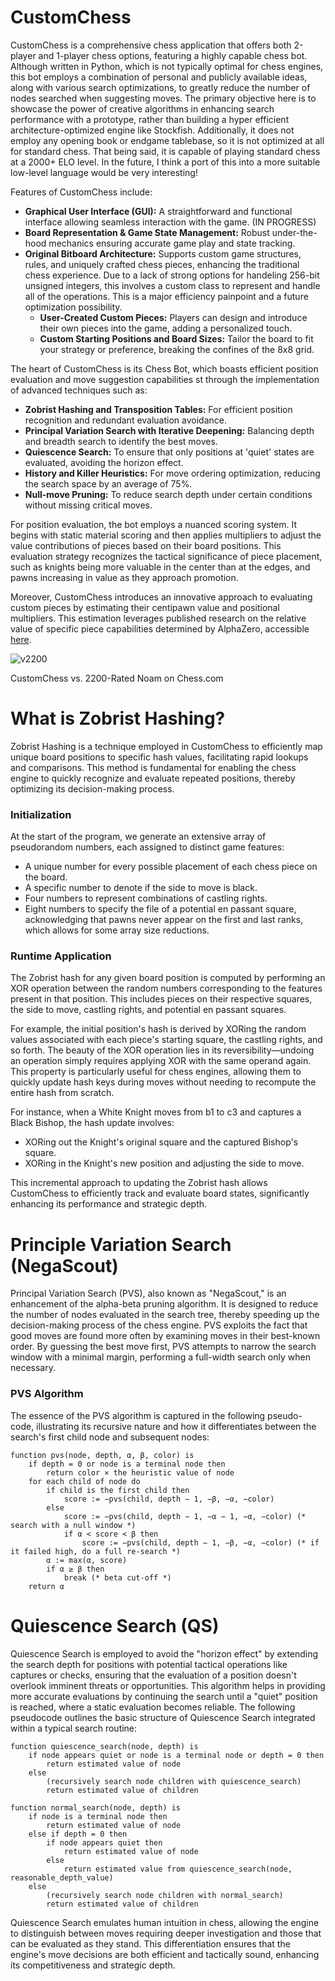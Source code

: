 # CustomChess

CustomChess is a comprehensive chess application that offers both 2-player and 1-player chess options, featuring a highly capable chess bot. Although written in Python, which is not typically optimal for chess engines, this bot employs a combination of personal and publicly available ideas, along with various search optimizations, to greatly reduce the number of nodes searched when suggesting moves. The primary objective here is to showcase the power of creative algorithms in enhancing search performance with a prototype, rather than building a hyper efficient architecture-optimized engine like Stockfish.  Additionally, it does not employ any opening book or endgame tablebase, so it is not optimized at all for standard chess.  That being said, it is capable of playing standard chess at a 2000+ ELO level.  In the future, I think a port of this into a more suitable low-level language would be very interesting!

Features of CustomChess include:

- **Graphical User Interface (GUI):** A straightforward and functional interface allowing seamless interaction with the game. (IN PROGRESS)
- **Board Representation & Game State Management:** Robust under-the-hood mechanics ensuring accurate game play and state tracking.
- **Original Bitboard Architecture:** Supports custom game structures, rules, and uniquely crafted chess pieces, enhancing the traditional chess experience. Due to a lack of strong options for handeling 256-bit unsigned integers, this involves a custom class to represent and handle all of the operations.  This is a major efficiency painpoint and a future optimization possibility.
  - **User-Created Custom Pieces:** Players can design and introduce their own pieces into the game, adding a personalized touch.
  - **Custom Starting Positions and Board Sizes:** Tailor the board to fit your strategy or preference, breaking the confines of the 8x8 grid.

The heart of CustomChess is its Chess Bot, which boasts efficient position evaluation and move suggestion capabilities st through the implementation of advanced techniques such as:

- **Zobrist Hashing and Transposition Tables:** For efficient position recognition and redundant evaluation avoidance.
- **Principal Variation Search with Iterative Deepening:** Balancing depth and breadth search to identify the best moves.
- **Quiescence Search:** To ensure that only positions at 'quiet' states are evaluated, avoiding the horizon effect.
- **History and Killer Heuristics:** For move ordering optimization, reducing the search space by an average of 75%.
- **Null-move Pruning:** To reduce search depth under certain conditions without missing critical moves.

For position evaluation, the bot employs a nuanced scoring system. It begins with static material scoring and then applies multipliers to adjust the value contributions of pieces based on their board positions. This evaluation strategy recognizes the tactical significance of piece placement, such as knights being more valuable in the center than at the edges, and pawns increasing in value as they approach promotion.

Moreover, CustomChess introduces an innovative approach to evaluating custom pieces by estimating their centipawn value and positional multipliers. This estimation leverages published research on the relative value of specific piece capabilities determined by AlphaZero, accessible [here](https://arxiv.org/pdf/2009.04374.pdf).

![v2200](https://github.com/MasonLiebe/ChessBot/assets/149519733/1884a189-2226-43b3-8655-bcd85e2f0372)

CustomChess vs. 2200-Rated Noam on Chess.com

# What is Zobrist Hashing?

Zobrist Hashing is a technique employed in CustomChess to efficiently map unique board positions to specific hash values, facilitating rapid lookups and comparisons. This method is fundamental for enabling the chess engine to quickly recognize and evaluate repeated positions, thereby optimizing its decision-making process.

### Initialization

At the start of the program, we generate an extensive array of pseudorandom numbers, each assigned to distinct game features:

- A unique number for every possible placement of each chess piece on the board.
- A specific number to denote if the side to move is black.
- Four numbers to represent combinations of castling rights.
- Eight numbers to specify the file of a potential en passant square, acknowledging that pawns never appear on the first and last ranks, which allows for some array size reductions.

### Runtime Application

The Zobrist hash for any given board position is computed by performing an XOR operation between the random numbers corresponding to the features present in that position. This includes pieces on their respective squares, the side to move, castling rights, and potential en passant squares.

For example, the initial position's hash is derived by XORing the random values associated with each piece's starting square, the castling rights, and so forth. The beauty of the XOR operation lies in its reversibility—undoing an operation simply requires applying XOR with the same operand again. This property is particularly useful for chess engines, allowing them to quickly update hash keys during moves without needing to recompute the entire hash from scratch.

For instance, when a White Knight moves from b1 to c3 and captures a Black Bishop, the hash update involves:
- XORing out the Knight's original square and the captured Bishop's square.
- XORing in the Knight's new position and adjusting the side to move.

This incremental approach to updating the Zobrist hash allows CustomChess to efficiently track and evaluate board states, significantly enhancing its performance and strategic depth.

# Principle Variation Search (NegaScout)

Principal Variation Search (PVS), also known as "NegaScout," is an enhancement of the alpha-beta pruning algorithm. It is designed to reduce the number of nodes evaluated in the search tree, thereby speeding up the decision-making process of the chess engine. PVS exploits the fact that good moves are found more often by examining moves in their best-known order. By guessing the best move first, PVS attempts to narrow the search window with a minimal margin, performing a full-width search only when necessary.

### PVS Algorithm

The essence of the PVS algorithm is captured in the following pseudo-code, illustrating its recursive nature and how it differentiates between the search's first child node and subsequent nodes:

```
function pvs(node, depth, α, β, color) is
    if depth = 0 or node is a terminal node then
        return color × the heuristic value of node
    for each child of node do
        if child is the first child then
            score := −pvs(child, depth − 1, −β, −α, −color)
        else
            score := −pvs(child, depth − 1, −α − 1, −α, −color) (* search with a null window *)
            if α < score < β then
                score := −pvs(child, depth − 1, −β, −α, −color) (* if it failed high, do a full re-search *)
        α := max(α, score)
        if α ≥ β then
            break (* beta cut-off *)
    return α
```

# Quiescence Search (QS)

Quiescence Search is employed to avoid the "horizon effect" by extending the search depth for positions with potential tactical operations like captures or checks, ensuring that the evaluation of a position doesn't overlook imminent threats or opportunities. This algorithm helps in providing more accurate evaluations by continuing the search until a "quiet" position is reached, where a static evaluation becomes reliable. The following pseudocode outlines the basic structure of Quiescence Search integrated within a typical search routine:

```plaintext
function quiescence_search(node, depth) is
    if node appears quiet or node is a terminal node or depth = 0 then
        return estimated value of node
    else
        (recursively search node children with quiescence_search)
        return estimated value of children

function normal_search(node, depth) is
    if node is a terminal node then
        return estimated value of node
    else if depth = 0 then
        if node appears quiet then
            return estimated value of node
        else
            return estimated value from quiescence_search(node, reasonable_depth_value)
    else
        (recursively search node children with normal_search)
        return estimated value of children
```

Quiescence Search emulates human intuition in chess, allowing the engine to distinguish between moves requiring deeper investigation and those that can be evaluated as they stand. This differentiation ensures that the engine's move decisions are both efficient and tactically sound, enhancing its competitiveness and strategic depth.




